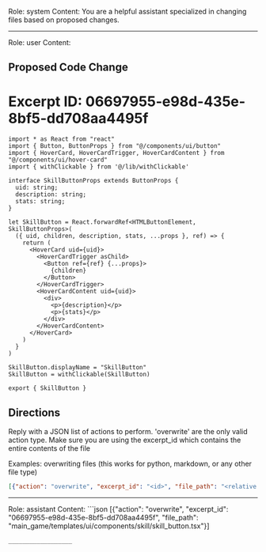 Role: system
Content: You are a helpful assistant specialized in changing files based on proposed changes.
__________________
Role: user
Content: 
## Proposed Code Change
# Excerpt ID: 06697955-e98d-435e-8bf5-dd708aa4495f
```main_game/templates/ui/components/skill/skill_button.tsx
import * as React from "react"
import { Button, ButtonProps } from "@/components/ui/button"
import { HoverCard, HoverCardTrigger, HoverCardContent } from "@/components/ui/hover-card"
import { withClickable } from '@/lib/withClickable'

interface SkillButtonProps extends ButtonProps {
  uid: string;
  description: string;
  stats: string;
}

let SkillButton = React.forwardRef<HTMLButtonElement, SkillButtonProps>(
  ({ uid, children, description, stats, ...props }, ref) => {
    return (
      <HoverCard uid={uid}>
        <HoverCardTrigger asChild>
          <Button ref={ref} {...props}>
            {children}
          </Button>
        </HoverCardTrigger>
        <HoverCardContent uid={uid}>
          <div>
            <p>{description}</p>
            <p>{stats}</p>
          </div>
        </HoverCardContent>
      </HoverCard>
    )
  }
)

SkillButton.displayName = "SkillButton"
SkillButton = withClickable(SkillButton)

export { SkillButton }
```

## Directions
Reply with a JSON list of actions to perform. 'overwrite' are the only valid action type. 
Make sure you are using the excerpt_id which contains the entire contents of the file

Examples:
overwriting files (this works for python, markdown, or any other file type)
```json output_example1
[{"action": "overwrite", "excerpt_id": "<id>", "file_path": "<relative file path>"}]
```

__________________
Role: assistant
Content: ```json
[{"action": "overwrite", "excerpt_id": "06697955-e98d-435e-8bf5-dd708aa4495f", "file_path": "main_game/templates/ui/components/skill/skill_button.tsx"}]
```
__________________
